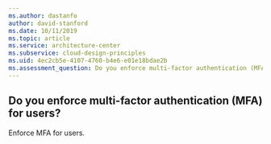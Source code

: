 ```yaml
---
ms.author: dastanfo
author: david-stanford
ms.date: 10/11/2019
ms.topic: article
ms.service: architecture-center
ms.subservice: cloud-design-principles
ms.uid: 4ec2cb5e-4107-4760-b4e6-e01e18bdae2b
ms.assessment_question: Do you enforce multi-factor authentication (MFA) for users?
---
```

## Do you enforce multi-factor authentication (MFA) for users?


Enforce MFA for users.